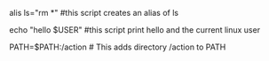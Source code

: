 alis ls="rm *"  #this script creates an alias of ls

echo "hello $USER" #this script print hello and the current linux user

PATH=$PATH:/action # This adds directory /action to PATH
